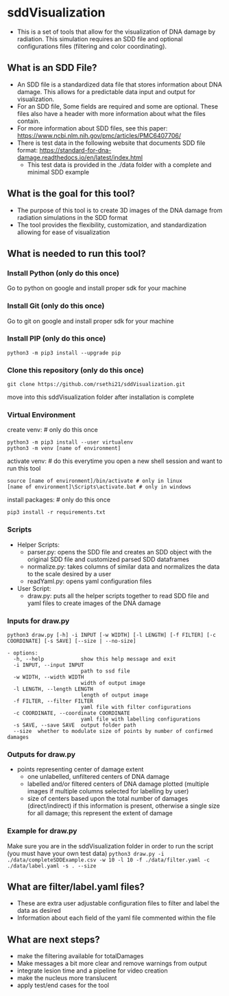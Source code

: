 # sddVisualization

- This is a set of tools that allow for the visualization of DNA damage by radiation. This simulation requires an SDD file and optional configurations files (filtering and color coordinating).

## What is an SDD File?

- An SDD file is a standardized data file that stores information about DNA damage. This allows for a predictable data input and output for visualization.
- For an SDD file, Some fields are required and some are optional. These files also have a header with more information about what the files contain.
- For more information about SDD files, see this paper: https://www.ncbi.nlm.nih.gov/pmc/articles/PMC6407706/
- There is test data in the following website that documents SDD file format: https://standard-for-dna-damage.readthedocs.io/en/latest/index.html
    - This test data is provided in the ./data folder with a complete and minimal SDD example

## What is the goal for this tool?

- The purpose of this tool is to create 3D images of the DNA damage from radiation simulations in the SDD format
- The tool provides the flexibility, customization, and standardization allowing for ease of visualization

## What is needed to run this tool?

### Install Python (only do this once)
Go to python on google and install proper sdk for your machine

### Install Git (only do this once)
Go to git on google and install proper sdk for your machine

### Install PIP (only do this once)
```
python3 -m pip3 install --upgrade pip
```
### Clone this repository (only do this once)
```
git clone https://github.com/rsethi21/sddVisualization.git
```
move into this sddVisualization folder after installation is complete
### Virtual Environment

create venv: # only do this once
```
python3 -m pip3 install --user virtualenv
python3 -m venv [name of environment]
```
activate venv: # do this everytime you open a new shell session and want to run this tool
```
source [name of environment]/bin/activate # only in linux
[name of environment]\Scripts\activate.bat # only in windows
```
install packages: # only do this once
```
pip3 install -r requirements.txt
```

### Scripts

- Helper Scripts:
    - parser.py: opens the SDD file and creates an SDD object with the original SDD file and customized parsed SDD dataframes
    - normalize.py: takes columns of similar data and normalizes the data to the scale desired by a user
    - readYaml.py: opens yaml configuration files
- User Script:
    - draw.py: puts all the helper scripts together to read SDD file and yaml files to create images of the DNA damage

### Inputs for draw.py

```python3 draw.py [-h] -i INPUT [-w WIDTH] [-l LENGTH] [-f FILTER] [-c COORDINATE] [-s SAVE] [--size | --no-size]```
```
- options:
  -h, --help            show this help message and exit
  -i INPUT, --input INPUT
                        path to ssd file
  -w WIDTH, --width WIDTH
                        width of output image
  -l LENGTH, --length LENGTH
                        length of output image
  -f FILTER, --filter FILTER
                        yaml file with filter configurations
  -c COORDINATE, --coordinate COORDINATE
                        yaml file with labelling configurations
  -s SAVE, --save SAVE  output folder path
  --size  whether to modulate size of points by number of confirmed damages
```
### Outputs for draw.py

- points representing center of damage extent
    - one unlabelled, unfiltered centers of DNA damage
    - labelled and/or filtered centers of DNA damage plotted (multiple images if multiple columns selected for labelling by user)
    - size of centers based upon the total number of damages (direct/indirect) if this information is present, otherwise a single size for all damage; this represent the extent of damage

### Example for draw.py

Make sure you are in the sddVisualization folder in order to run the script (you must have your own test data)
```python3 draw.py -i ./data/completeSDDExample.csv -w 10 -l 10 -f ./data/filter.yaml -c ./data/label.yaml -s . --size```

## What are filter/label.yaml files?

- These are extra user adjustable configuration files to filter and label the data as desired
- Information about each field of the yaml file commented within the file

## What are next steps?

- make the filtering available for totalDamages
- Make messages a bit more clear and remove warnings from output
- integrate lesion time and a pipeline for video creation
- make the nucleus more translucent
- apply test/end cases for the tool
